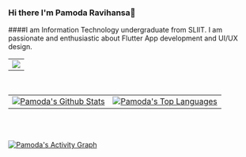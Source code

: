 ### Hi there I'm Pamoda Ravihansa👋
####I am Information Technology undergraduate from SLIIT.  I am passionate and enthusiastic about Flutter App development and UI/UX design. 
<br>
<!--
**pamodaravihansa/pamodaravihansa** is a ✨ _special_ ✨ repository because its `README.md` (this file) appears on your GitHub profile.

Here are some ideas to get you started:

- 🔭 I’m currently working on ...
- 🌱 I’m currently learning ...
- 👯 I’m looking to collaborate on ...
- 🤔 I’m looking for help with ...
- 💬 Ask me about ...
- 📫 How to reach me: ...
- 😄 Pronouns: ...
- ⚡ Fun fact: ...
-->

<p align="center">
    <table align="center">
        <tr>
            <td>
                <a href="https://git.io/streak-stats">
        <img src="https://github-readme-streak-stats.herokuapp.com?user=pamodaravihansa&theme=black-ice&hide_border=true&date_format=M%20j%5B%2C%20Y%5D&background=0D1117"/></a>
            </td>
        </tr>
   </table>
</p>

<br/>
<table>
    <tr>
        <td>
            <a href="https://github.com/pamodaravihansa/github-readme-stats"><img alt="Pamoda's Github Stats" src="https://github-readme-stats.vercel.app/api?username=pamodaravihansa&show_icons=true&count_private=true&theme=react&hide_border=true&bg_color=0D1117" />
            </a>
        </td>
        <td>
            <a href="https://github.com/pamodaravihansa/github-readme-stats"><img alt="Pamoda's Top Languages" src="https://github-readme-stats.vercel.app/api/top-langs/?username=pamodaravihansa&langs_count=8.0&count_private=true&layout=compact&theme=react&hide_border=true&bg_color=0D1117" />
            </a>
        </td>
    </tr>
</table>
<br/>
<br/>

<a href="https://github.com/pamodaravihansa/github-readme-activity-graph"><img alt="Pamoda's Activity Graph" src="https://activity-graph.herokuapp.com/graph?username=pamodaravihansa&bg_color=0D1117&color=5BCDEC&line=5BCDEC&point=FFFFFF&hide_border=true" /></a>
<br/>
<br/>


